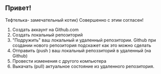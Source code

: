 ## Привет!


Тефтелька- замечательный котик)
Совершенно с этим согласен!

1. Создать аккаунт на  Github.com
2. Создать локальный репозиторий
3. "Подружить" ваш локальный и удаленный репозитории. Github при создании нового репозитория подскажет как это можно сделать
4. Отправить (push ) ваш локальный репоззиторий в удаленный (на Github)
5. Провести изменения с другого компьютера
6. Выкачать  (pull) актуальное состояние из удаленного репозитория.
